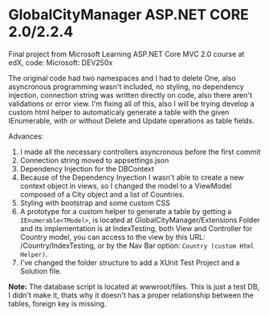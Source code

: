 # GlobalCityManager ASP.NET CORE 2.0/2.2.4
Final project from Microsoft Learning ASP.NET Core MVC  2.0 course at edX, code: Microsoft: DEV250x

The original code had two namespaces and I had to delete One, also asyncronous programming wasn't included, no styling, no dependency injection, connection string was written directly on code, also there aren't validations or error view. I'm fixing all of this, also I will be trying develop a custom html helper to automaticaly generate a table with the given IEnumerable<Model>, with or without Delete and Update operations as table fields.
  
Advances:
1. I made all the necessary controllers asyncronous before the first commit
2. Connection string moved to appsettings.json
3. Dependency Injection for the DBContext
4. Because of the Dependency Inyection I wasn't able to create a new context object in views, so I changed the 
   model to a ViewModel composed of a City object and a list of Countries.
5. Styling with bootstrap and some custom CSS
6. A prototype for a custom helper to generate a table by getting a `IEnumerable<TModel>`, is located at 
   GlobalCityManager/Extensions Folder and its implementation is at IndexTesting, both View and Controller for Country model, you can access to the view by this URL: /Country/IndexTesting, or by the Nav Bar option: `Country (custom Html Helper)`.
7. I've changed the folder structure to add a XUnit Test Project and a Solution file.

**Note:** The database script is located at wwwroot/files. This is just a test DB, I didn't make it, thats why it doesn't has a proper relationship between the tables, foreign key is missing.
